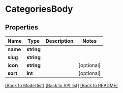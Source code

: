 # CategoriesBody

## Properties
Name | Type | Description | Notes
------------ | ------------- | ------------- | -------------
**name** | **string** |  | 
**slug** | **string** |  | 
**icon** | **string** |  | [optional] 
**sort** | **int** |  | [optional] 

[[Back to Model list]](../../README.md#documentation-for-models) [[Back to API list]](../../README.md#documentation-for-api-endpoints) [[Back to README]](../../README.md)

